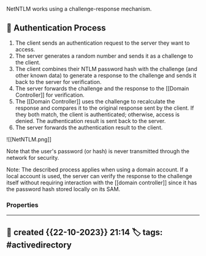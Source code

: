 
NetNTLM works using a challenge-response mechanism. 


##  📗 Authentication Process 

1. The client sends an authentication request to the server they want to access.
2. The server generates a random number and sends it as a challenge to the client.
3. The client combines their NTLM password hash with the challenge (and other known data) to generate a response to the challenge and sends it back to the server for verification.
4. The server forwards the challenge and the response to the [[Domain Controller]] for verification.
5. The [[Domain Controller]] uses the challenge to recalculate the response and compares it to the original response sent by the client. If they both match, the client is authenticated; otherwise, access is denied. The authentication result is sent back to the server.
6. The server forwards the authentication result to the client.

![[NetNTLM.png]]

Note that the user's password (or hash) is never transmitted through the network for security.

Note: The described process applies when using a domain account. If a local account is used, the server can verify the response to the challenge itself without requiring interaction with the [[domain controller]] since it has the password hash stored locally on its SAM.


### Properties
---
📆 created   {{22-10-2023}} 21:14
🏷️ tags: #activedirectory   
---

